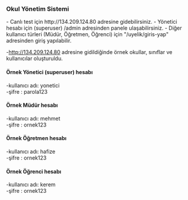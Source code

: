 
<h3>Okul Yönetim Sistemi</h3>
- Canlı test için http://134.209.124.80 adresine gidebilirsiniz.
- Yönetici hesabı için (superuser) /admin adresinden panele ulaşabilirsiniz.
- Diğer kullanıcı türleri (Müdür, Öğretmen, Öğrenci) için "/uyelik/giris-yap" adresinden giriş yapılabilir.


-http://134.209.124.80 adresine gidildiğinde örnek okullar, sınıflar ve kullanıcılar oluşturuldu.

<h4>Örnek Yönetici (superuser) hesabı  </h4>
-kullanıcı adı: yonetici <br>
-şifre : parola123

<h4>Örnek Müdür hesabı  </h4>
-kullanıcı adı: mehmet <br>
-şifre : ornek123

<h4>Örnek Öğretmen hesabı  </h4>
-kullanıcı adı: hafize <br>
-şifre : ornek123

<h4>Örnek Öğrenci hesabı  </h4>
-kullanıcı adı: kerem <br>
-şifre : ornek123
